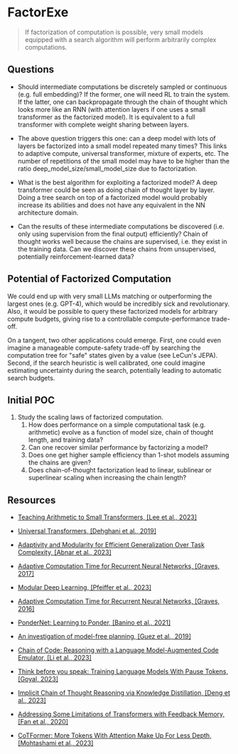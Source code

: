 # FactorExe

> If factorization of computation is possible, very small models equipped with a search algorithm will perform arbitrarily complex computations.

## Questions

- Should intermediate computations be discretely sampled or continuous (e.g. full embedding)? If the former, one will need RL to train the system. If the latter, one can backpropagate through the chain of thought which looks more like an RNN (with attention layers if one uses a small transformer as the factorized model). It is equivalent to a full transformer with complete weight sharing between layers.

- The above question triggers this one: can a deep model with lots of layers be factorized into a small model repeated many times? This links to adaptive compute, universal transformer, mixture of experts, etc. The number of repetitions of the small model may have to be higher than the ratio deep_model_size/small_model_size due to factorization.

- What is the best algorithm for exploiting a factorized model? A deep transformer could be seen as doing chain of thought layer by layer. Doing a tree search on top of a factorized model would probably increase its abilities and does not have any equivalent in the NN architecture domain.

- Can the results of these intermediate computations be discovered (i.e. only using supervision from the final output) efficiently? Chain of thought works well because the chains are supervised, i.e. they exist in the training data. Can we discover these chains from unsupervised, potentially reinforcement-learned data?

## Potential of Factorized Computation

We could end up with very small LLMs matching or outperforming the largest ones (e.g. GPT-4), which would be incredibly sick and revolutionary. Also, it would be possible to query these factorized models for arbitrary compute budgets, giving rise to a controllable compute-performance trade-off.

On a tangent, two other applications could emerge. First, one could even imagine a manageable compute-safety trade-off by searching the computation tree for "safe" states given by a value (see LeCun's JEPA). Second, if the search heuristic is well calibrated, one could imagine estimating uncertainty during the search, potentially leading to automatic search budgets.

## Initial POC

1. Study the scaling laws of factorized computation.
    1. How does performance on a simple computational task (e.g. arithmetic) evolve as a function of model size, chain of thought length, and training data?
    2. Can one recover similar performance by factorizing a model?
    3. Does one get higher sample efficiency than 1-shot models assuming the chains are given?
    4. Does chain-of-thought factorization lead to linear, sublinear or superlinear scaling when increasing the chain length?

## Resources

- [Teaching Arithmetic to Small Transformers, [Lee et al., 2023]](https://arxiv.org/abs/2307.03381)

- [Universal Transformers, [Dehghani et al., 2019]](https://arxiv.org/abs/1807.03819)

- [Adaptivity and Modularity for Efficient Generalization Over Task Complexity, [Abnar et al., 2023]](https://arxiv.org/abs/2310.08866)

- [Adaptive Computation Time for Recurrent Neural Networks, [Graves, 2017]](https://arxiv.org/abs/1603.08983)

- [Modular Deep Learning, [Pfeiffer et al., 2023]](https://arxiv.org/abs/2302.11529)

- [Adaptive Computation Time for Recurrent Neural Networks, [Graves, 2016]](https://arxiv.org/abs/1603.08983)

- [PonderNet: Learning to Ponder, [Banino et al., 2021]](https://arxiv.org/abs/2107.05407)

- [An investigation of model-free planning, [Guez et al., 2019]](https://arxiv.org/abs/1901.03559)

- [Chain of Code: Reasoning with a Language Model-Augmented Code Emulator, [Li et al., 2023]](https://arxiv.org/abs/2312.04474)

- [Think before you speak: Training Language Models With Pause Tokens, [Goyal, 2023]](https://arxiv.org/abs/2310.02226)

- [Implicit Chain of Thought Reasoning via Knowledge Distillation, [Deng et al., 2023]](https://arxiv.org/abs/2311.01460)

- [Addressing Some Limitations of Transformers with Feedback Memory, [Fan et al., 2020]](https://arxiv.org/abs/2002.09402)

- [CoTFormer: More Tokens With Attention Make Up For Less Depth, [Mohtashami et al., 2023]](https://arxiv.org/abs/2310.10845)
